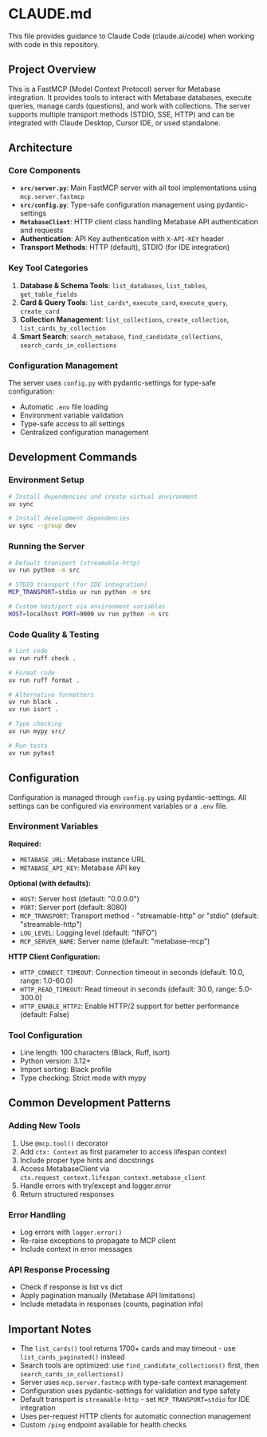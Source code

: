 # CLAUDE.md

This file provides guidance to Claude Code (claude.ai/code) when working with code in this repository.

## Project Overview

This is a FastMCP (Model Context Protocol) server for Metabase integration. It provides tools to interact with Metabase databases, execute queries, manage cards (questions), and work with collections. The server supports multiple transport methods (STDIO, SSE, HTTP) and can be integrated with Claude Desktop, Cursor IDE, or used standalone.

## Architecture

### Core Components

- **`src/server.py`**: Main FastMCP server with all tool implementations using `mcp.server.fastmcp`
- **`src/config.py`**: Type-safe configuration management using pydantic-settings
- **`MetabaseClient`**: HTTP client class handling Metabase API authentication and requests
- **Authentication**: API Key authentication with `X-API-KEY` header
- **Transport Methods**: HTTP (default), STDIO (for IDE integration)

### Key Tool Categories

1. **Database & Schema Tools**: `list_databases`, `list_tables`, `get_table_fields`
2. **Card & Query Tools**: `list_cards*`, `execute_card`, `execute_query`, `create_card`
3. **Collection Management**: `list_collections`, `create_collection`, `list_cards_by_collection`
4. **Smart Search**: `search_metabase`, `find_candidate_collections`, `search_cards_in_collections`

### Configuration Management

The server uses `config.py` with pydantic-settings for type-safe configuration:
- Automatic `.env` file loading
- Environment variable validation
- Type-safe access to all settings
- Centralized configuration management

## Development Commands

### Environment Setup
```bash
# Install dependencies and create virtual environment
uv sync

# Install development dependencies
uv sync --group dev
```

### Running the Server
```bash
# Default transport (streamable-http)
uv run python -m src

# STDIO transport (for IDE integration)
MCP_TRANSPORT=stdio uv run python -m src

# Custom host/port via environment variables
HOST=localhost PORT=9000 uv run python -m src
```

### Code Quality & Testing
```bash
# Lint code
uv run ruff check .

# Format code
uv run ruff format .

# Alternative formatters
uv run black .
uv run isort .

# Type checking
uv run mypy src/

# Run tests
uv run pytest
```

## Configuration

Configuration is managed through `config.py` using pydantic-settings. All settings can be configured via environment variables or a `.env` file.

### Environment Variables
**Required:**
- `METABASE_URL`: Metabase instance URL
- `METABASE_API_KEY`: Metabase API key

**Optional (with defaults):**
- `HOST`: Server host (default: "0.0.0.0")
- `PORT`: Server port (default: 8080)
- `MCP_TRANSPORT`: Transport method - "streamable-http" or "stdio" (default: "streamable-http")
- `LOG_LEVEL`: Logging level (default: "INFO")
- `MCP_SERVER_NAME`: Server name (default: "metabase-mcp")

**HTTP Client Configuration:**
- `HTTP_CONNECT_TIMEOUT`: Connection timeout in seconds (default: 10.0, range: 1.0-60.0)
- `HTTP_READ_TIMEOUT`: Read timeout in seconds (default: 30.0, range: 5.0-300.0)
- `HTTP_ENABLE_HTTP2`: Enable HTTP/2 support for better performance (default: False)

### Tool Configuration
- Line length: 100 characters (Black, Ruff, isort)
- Python version: 3.12+
- Import sorting: Black profile
- Type checking: Strict mode with mypy

## Common Development Patterns

### Adding New Tools
1. Use `@mcp.tool()` decorator
2. Add `ctx: Context` as first parameter to access lifespan context
3. Include proper type hints and docstrings
4. Access MetabaseClient via `ctx.request_context.lifespan_context.metabase_client`
5. Handle errors with try/except and logger.error
6. Return structured responses

### Error Handling
- Log errors with `logger.error()`
- Re-raise exceptions to propagate to MCP client
- Include context in error messages

### API Response Processing
- Check if response is list vs dict
- Apply pagination manually (Metabase API limitations)
- Include metadata in responses (counts, pagination info)

## Important Notes

- The `list_cards()` tool returns 1700+ cards and may timeout - use `list_cards_paginated()` instead
- Search tools are optimized: use `find_candidate_collections()` first, then `search_cards_in_collections()`
- Server uses `mcp.server.fastmcp` with type-safe context management
- Configuration uses pydantic-settings for validation and type safety
- Default transport is `streamable-http` - set `MCP_TRANSPORT=stdio` for IDE integration
- Uses per-request HTTP clients for automatic connection management
- Custom `/ping` endpoint available for health checks